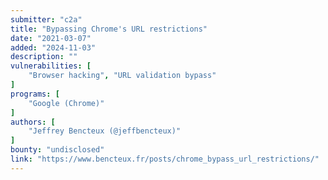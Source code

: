 ```yaml
---
submitter: "c2a"
title: "Bypassing Chrome's URL restrictions"
date: "2021-03-07"
added: "2024-11-03"
description: ""
vulnerabilities: [
    "Browser hacking", "URL validation bypass"
]
programs: [
    "Google (Chrome)"
]
authors: [
    "Jeffrey Bencteux (@jeffbencteux)"
]
bounty: "undisclosed"
link: "https://www.bencteux.fr/posts/chrome_bypass_url_restrictions/"
---
```





